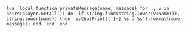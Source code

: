 `lua 
	local function privateMessage(name, message)
		for _, v in pairs(player.GetAll()) do 
			if string.find(string.lower(v:Name()), string.lower(name)) then 
				v:ChatPrint(('[~] %s : %s'):format(name, message))
			end 
		end 
	end 
`
